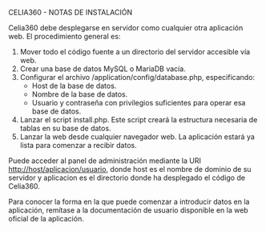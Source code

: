 CELIA360 - NOTAS DE INSTALACIÓN

Celia360 debe desplegarse en servidor como cualquier otra aplicación web.
El procedimiento general es:

1. Mover todo el código fuente a un directorio del servidor accesible vía web.
2. Crear una base de datos MySQL o MariaDB vacía.
3. Configurar el archivo /application/config/database.php, especificando:
    - Host de la base de datos.
    - Nombre de la base de datos.
    - Usuario y contraseña con privilegios suficientes para operar esa base de datos.
4. Lanzar el script install.php. Este script creará la estructura necesaria de tablas en su base de datos.
5. Lanzar la web desde cualquier navegador web. La aplicación estará ya lista para comenzar a recibir datos. 

Puede acceder al panel de administración mediante la URI <http://host/aplicacion/usuario>,
donde host es el nombre de dominio de su servidor y aplicacion es el directorio
donde ha desplegado el código de Celia360.

Para conocer la forma en la que puede comenzar a introducir datos en la aplicación,
remítase a la documentación de usuario disponible en la web oficial de la aplicación.